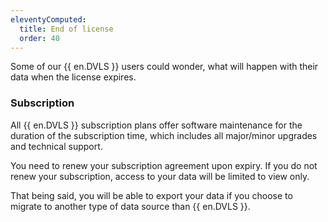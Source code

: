```yaml
---
eleventyComputed:
  title: End of license
  order: 40
---
```

Some of our {{ en.DVLS }} users could wonder, what will happen with their data when the license expires.

### Subscription 
All {{ en.DVLS }} subscription plans offer software maintenance for the duration of the subscription time, which includes all major/minor upgrades and technical support.

You need to renew your subscription agreement upon expiry. If you do not renew your subscription, access to your data will be limited to view only.

That being said, you will be able to export your data if you choose to migrate to another type of data source than {{ en.DVLS }}.